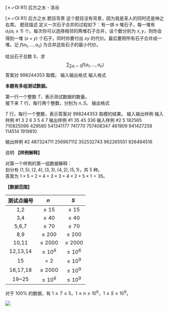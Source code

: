 



[✗✓OI R1] 后方之水 - 洛谷














[✗✓OI R1] 后方之水
题目背景
这个题目没有背景，因为我是圣人的同时还是神之右席。
题目描述
定义一次石子合并的过程如下：有一排 $n$ 堆石子，每一堆有 $a_i(a_i\ge1)$ 个。每次你可以选择相邻的两堆石子合并，设个数分别为 $x,y$，则你会得到一堆 $(x+y)$ 个石子，同时你要付出 $xy$ 的代价。最后要把所有石子合并成一堆。记 $f(a_1,\ldots,a_n)$ 为合并这些石子的最小代价。

给出石子总数 $S$，求
$$ \sum_{\sum a_i=S}f(a_1,\ldots,a_n) $$
答案对 $998244353$ 取模。
输入输出格式
输入格式

**本题有多组测试数据。**

第一行一个整数 $T$，表示测试数据的数量。  
接下来 $T$ 行，每行两个整数，分别为 $n,S$。
输出格式

$T$ 行，每行一个整数，表示答案对 $998244353$ 取模的结果。
输入输出样例
输入样例 #1
3
2 6
3 5
4 7
输出样例 #1
35
45
336
输入样例 #2
5
182565 710825096
429580 541341177
741770 757408347
461909 941427258
114514 1919810

输出样例 #2
487324711
256967112
352532743
962265551
926494516

说明
**【样例解释】**

对第一个样例的第一组数据解释：  
划分有 $(1,5),(2,4),(3,3),(4,2),(5,1)$，共 $5$ 种。  
答案为 $1\times 5 + 2 \times 4 + 3 \times 3 + 4 \times 2 + 5 \times 1 = 35$。

**【数据范围】**

| 测试点编号 |    $n$    |    $S$    
| :--------: | :-------: | :-------: | 
| 1,2 |  $\le15$  |  $\le15$  |
| 3,4 |  $\le40$  |  $\le40$  |
| 5,6,7 |  $\le70$  |  $\le70$  | 
| 8,9 | $\le200$  | $\le200$  | 
| 10,11 | $\le2000$ | $\le2000$ | 
| 12,13,14 | $\le10^6$ | $\le10^6$ | 
| 15 |   $=2$    | $\le10^9$ | 
| 16,17,18 | $\le2000$ | $\le10^9$ | 
| 19~25 | $\le10^6$ | $\le10^9$ |

对于 $100\%$ 的数据，有 $1\le T\le5$，$1\le n\le10^6$，$1\le S\le10^9$。

![](https://cdn.luogu.com.cn/upload/image_hosting/am5zu5e6.png)






